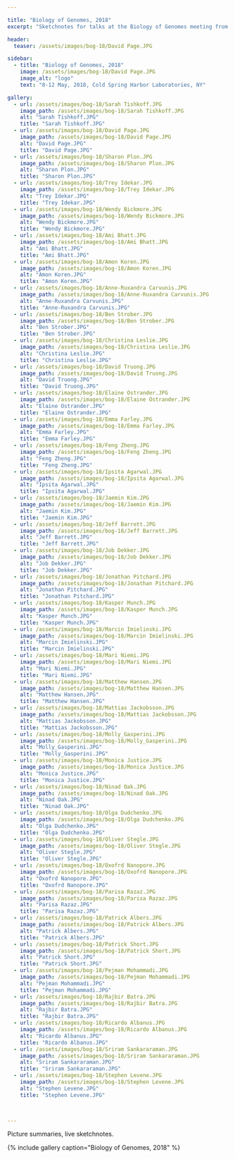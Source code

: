 ```yaml
---

title: "Biology of Genomes, 2018"
excerpt: "Sketchnotes for talks at the Biology of Genomes meeting from May 8-12, 2018 at Cold Spring Harbor Laboratories, NY."

header:
  teaser: /assets/images/bog-18/David Page.JPG

sidebar:
  - title: "Biology of Genomes, 2018"
    image: /assets/images/bog-18/David Page.JPG
    image_alt: "logo"
    text: "8-12 May, 2018, Cold Spring Harbor Laboratories, NY"

gallery:
  - url: /assets/images/bog-18/Sarah Tishkoff.JPG
    image_path: /assets/images/bog-18/Sarah Tishkoff.JPG
    alt: "Sarah Tishkoff.JPG"
    title: "Sarah Tishkoff.JPG"
  - url: /assets/images/bog-18/David Page.JPG
    image_path: /assets/images/bog-18/David Page.JPG
    alt: "David Page.JPG"
    title: "David Page.JPG"    
  - url: /assets/images/bog-18/Sharon Plon.JPG
    image_path: /assets/images/bog-18/Sharon Plon.JPG
    alt: "Sharon Plon.JPG"
    title: "Sharon Plon.JPG"
  - url: /assets/images/bog-18/Trey Idekar.JPG
    image_path: /assets/images/bog-18/Trey Idekar.JPG
    alt: "Trey Idekar.JPG"
    title: "Trey Idekar.JPG"
  - url: /assets/images/bog-18/Wendy Bickmore.JPG
    image_path: /assets/images/bog-18/Wendy Bickmore.JPG
    alt: "Wendy Bickmore.JPG"
    title: "Wendy Bickmore.JPG"
  - url: /assets/images/bog-18/Ami Bhatt.JPG
    image_path: /assets/images/bog-18/Ami Bhatt.JPG
    alt: "Ami Bhatt.JPG"
    title: "Ami Bhatt.JPG"
  - url: /assets/images/bog-18/Amon Koren.JPG
    image_path: /assets/images/bog-18/Amon Koren.JPG
    alt: "Amon Koren.JPG"
    title: "Amon Koren.JPG"
  - url: /assets/images/bog-18/Anne-Ruxandra Carvunis.JPG
    image_path: /assets/images/bog-18/Anne-Ruxandra Carvunis.JPG
    alt: "Anne-Ruxandra Carvunis.JPG"
    title: "Anne-Ruxandra Carvunis.JPG"
  - url: /assets/images/bog-18/Ben Strober.JPG
    image_path: /assets/images/bog-18/Ben Strober.JPG
    alt: "Ben Strober.JPG"
    title: "Ben Strober.JPG"
  - url: /assets/images/bog-18/Christina Leslie.JPG
    image_path: /assets/images/bog-18/Christina Leslie.JPG
    alt: "Christina Leslie.JPG"
    title: "Christina Leslie.JPG"
  - url: /assets/images/bog-18/David Truong.JPG
    image_path: /assets/images/bog-18/David Truong.JPG
    alt: "David Truong.JPG"
    title: "David Truong.JPG"
  - url: /assets/images/bog-18/Elaine Ostrander.JPG
    image_path: /assets/images/bog-18/Elaine Ostrander.JPG
    alt: "Elaine Ostrander.JPG"
    title: "Elaine Ostrander.JPG"
  - url: /assets/images/bog-18/Emma Farley.JPG
    image_path: /assets/images/bog-18/Emma Farley.JPG
    alt: "Emma Farley.JPG"
    title: "Emma Farley.JPG"
  - url: /assets/images/bog-18/Feng Zheng.JPG
    image_path: /assets/images/bog-18/Feng Zheng.JPG
    alt: "Feng Zheng.JPG"
    title: "Feng Zheng.JPG"
  - url: /assets/images/bog-18/Ipsita Agarwal.JPG
    image_path: /assets/images/bog-18/Ipsita Agarwal.JPG
    alt: "Ipsita Agarwal.JPG"
    title: "Ipsita Agarwal.JPG"
  - url: /assets/images/bog-18/Jaemin Kim.JPG
    image_path: /assets/images/bog-18/Jaemin Kim.JPG
    alt: "Jaemin Kim.JPG"
    title: "Jaemin Kim.JPG"
  - url: /assets/images/bog-18/Jeff Barrett.JPG
    image_path: /assets/images/bog-18/Jeff Barrett.JPG
    alt: "Jeff Barrett.JPG"
    title: "Jeff Barrett.JPG"
  - url: /assets/images/bog-18/Job Dekker.JPG
    image_path: /assets/images/bog-18/Job Dekker.JPG
    alt: "Job Dekker.JPG"
    title: "Job Dekker.JPG"
  - url: /assets/images/bog-18/Jonathan Pitchard.JPG
    image_path: /assets/images/bog-18/Jonathan Pitchard.JPG
    alt: "Jonathan Pitchard.JPG"
    title: "Jonathan Pitchard.JPG"
  - url: /assets/images/bog-18/Kasper Munch.JPG
    image_path: /assets/images/bog-18/Kasper Munch.JPG
    alt: "Kasper Munch.JPG"
    title: "Kasper Munch.JPG"
  - url: /assets/images/bog-18/Marcin Imielinski.JPG
    image_path: /assets/images/bog-18/Marcin Imielinski.JPG
    alt: "Marcin Imielinski.JPG"
    title: "Marcin Imielinski.JPG"
  - url: /assets/images/bog-18/Mari Niemi.JPG
    image_path: /assets/images/bog-18/Mari Niemi.JPG
    alt: "Mari Niemi.JPG"
    title: "Mari Niemi.JPG"
  - url: /assets/images/bog-18/Matthew Hansen.JPG
    image_path: /assets/images/bog-18/Matthew Hansen.JPG
    alt: "Matthew Hansen.JPG"
    title: "Matthew Hansen.JPG"
  - url: /assets/images/bog-18/Mattias Jackobsson.JPG
    image_path: /assets/images/bog-18/Mattias Jackobsson.JPG
    alt: "Mattias Jackobsson.JPG"
    title: "Mattias Jackobsson.JPG"
  - url: /assets/images/bog-18/Molly_Gasperini.JPG
    image_path: /assets/images/bog-18/Molly_Gasperini.JPG
    alt: "Molly_Gasperini.JPG"
    title: "Molly_Gasperini.JPG"
  - url: /assets/images/bog-18/Monica Justice.JPG
    image_path: /assets/images/bog-18/Monica Justice.JPG
    alt: "Monica Justice.JPG"
    title: "Monica Justice.JPG"
  - url: /assets/images/bog-18/Ninad Oak.JPG
    image_path: /assets/images/bog-18/Ninad Oak.JPG
    alt: "Ninad Oak.JPG"
    title: "Ninad Oak.JPG"
  - url: /assets/images/bog-18/Olga Dudchenko.JPG
    image_path: /assets/images/bog-18/Olga Dudchenko.JPG
    alt: "Olga Dudchenko.JPG"
    title: "Olga Dudchenko.JPG"
  - url: /assets/images/bog-18/Oliver Stegle.JPG
    image_path: /assets/images/bog-18/Oliver Stegle.JPG
    alt: "Oliver Stegle.JPG"
    title: "Oliver Stegle.JPG"
  - url: /assets/images/bog-18/Oxofrd Nanopore.JPG
    image_path: /assets/images/bog-18/Oxofrd Nanopore.JPG
    alt: "Oxofrd Nanopore.JPG"
    title: "Oxofrd Nanopore.JPG"
  - url: /assets/images/bog-18/Parisa Razaz.JPG
    image_path: /assets/images/bog-18/Parisa Razaz.JPG
    alt: "Parisa Razaz.JPG"
    title: "Parisa Razaz.JPG"
  - url: /assets/images/bog-18/Patrick Albers.JPG
    image_path: /assets/images/bog-18/Patrick Albers.JPG
    alt: "Patrick Albers.JPG"
    title: "Patrick Albers.JPG"
  - url: /assets/images/bog-18/Patrick Short.JPG
    image_path: /assets/images/bog-18/Patrick Short.JPG
    alt: "Patrick Short.JPG"
    title: "Patrick Short.JPG"
  - url: /assets/images/bog-18/Pejman Mohammadi.JPG
    image_path: /assets/images/bog-18/Pejman Mohammadi.JPG
    alt: "Pejman Mohammadi.JPG"
    title: "Pejman Mohammadi.JPG"
  - url: /assets/images/bog-18/Rajbir Batra.JPG
    image_path: /assets/images/bog-18/Rajbir Batra.JPG
    alt: "Rajbir Batra.JPG"
    title: "Rajbir Batra.JPG"
  - url: /assets/images/bog-18/Ricardo Albanus.JPG
    image_path: /assets/images/bog-18/Ricardo Albanus.JPG
    alt: "Ricardo Albanus.JPG"
    title: "Ricardo Albanus.JPG"
  - url: /assets/images/bog-18/Sriram Sankararaman.JPG
    image_path: /assets/images/bog-18/Sriram Sankararaman.JPG
    alt: "Sriram Sankararaman.JPG"
    title: "Sriram Sankararaman.JPG"
  - url: /assets/images/bog-18/Stephen Levene.JPG
    image_path: /assets/images/bog-18/Stephen Levene.JPG
    alt: "Stephen Levene.JPG"
    title: "Stephen Levene.JPG"
  


---
```


Picture summaries, live sketchnotes.

{% include gallery caption="Biology of Genomes, 2018" %}
